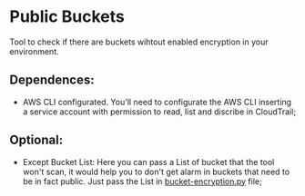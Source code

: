 # Public Buckets

Tool to check if there are buckets wihtout enabled encryption in your environment.


## Dependences:
  - AWS CLI configurated. You'll need to configurate the AWS CLI inserting a service account with permission to read, list and discribe in CloudTrail;

## Optional:
  - Except Bucket List: Here you can pass a List of bucket that the tool won't scan, it would help you to don't get alarm in buckets that need to be in fact public. Just pass the List in [bucket-encryption.py](https://github.com/viniciusrdsilva/AWS-Inspector/blob/main/Bucket-Encryption/bucket-encryption.py) file;

